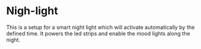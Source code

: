 # Nigh-light

This is a setup for a smart night light which will activate automatically by the defined time. It powers the led strips and enable the 
mood lights along the night.

